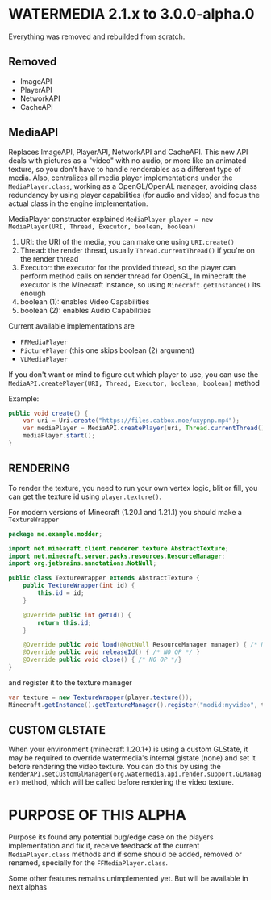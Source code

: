 # WATERMEDIA 2.1.x to 3.0.0-alpha.0
Everything was removed and rebuilded from scratch.

## Removed
- ImageAPI
- PlayerAPI
- NetworkAPI
- CacheAPI

## MediaAPI
Replaces ImageAPI, PlayerAPI, NetworkAPI and CacheAPI. This new API deals with pictures as a
"video" with no audio, or more like an animated texture, so you don't have to handle renderables as a different type of media.
Also, centralizes all media player implementations under the ``MediaPlayer.class``, working as a OpenGL/OpenAL
manager, avoiding class redundancy by using player capabilities (for audio and video) and focus the actual class
in the engine implementation.

MediaPlayer constructor explained
``MediaPlayer player = new MediaPlayer(URI, Thread, Executor, boolean, boolean)``
1. URI: the URI of the media, you can make one using ``URI.create()``
2. Thread: the render thread, usually ``Thread.currentThread()`` if you're on the render thread
3. Executor: the executor for the provided thread, so the player can perform method calls on render thread for OpenGL, In minecraft the executor is the Minecraft instance, so using ``Minecraft.getInstance()`` its enough
4. boolean (1): enables Video Capabilities
5. boolean (2): enables Audio Capabilities

Current available implementations are
- ``FFMediaPlayer``
- ``PicturePlayer`` (this one skips boolean (2) argument)
- ``VLMediaPlayer``

If you don't want or mind to figure out which player to use,
you can use the ``MediaAPI.createPlayer(URI, Thread, Executor, boolean, boolean)`` method 

Example:
```java
public void create() {
    var uri = Uri.create("https://files.catbox.moe/uxypnp.mp4");
    var mediaPlayer = MediaAPI.createPlayer(uri, Thread.currentThread(), Minecraft.getInstance(), true, true);
    mediaPlayer.start();    
}
```

## RENDERING
To render the texture, you need to run your own vertex logic,
blit or fill, you can get the texture id using ``player.texture()``.

For modern versions of Minecraft (1.20.1 and 1.21.1) you should make a ``TextureWrapper``
```java
package me.example.modder;

import net.minecraft.client.renderer.texture.AbstractTexture;
import net.minecraft.server.packs.resources.ResourceManager;
import org.jetbrains.annotations.NotNull;

public class TextureWrapper extends AbstractTexture {
    public TextureWrapper(int id) {
        this.id = id;
    }

    @Override public int getId() {
        return this.id;
    }

    @Override public void load(@NotNull ResourceManager manager) { /* NO OP */ }
    @Override public void releaseId() { /* NO OP */ }
    @Override public void close() { /* NO OP */}
}
```
and register it to the texture manager
```java
var texture = new TextureWrapper(player.texture());
Minecraft.getInstance().getTextureManager().register("modid:myvideo", texture);
```

## CUSTOM GLSTATE
When your environment (minecraft 1.20.1+) is using a custom GLState,
it may be required to override watermedia's internal glstate (none) and set it before rendering the video texture.
You can do this by using the ``RenderAPI.setCustomGlManager(org.watermedia.api.render.support.GLManager)`` method, which will be called before rendering the video texture.

# PURPOSE OF THIS ALPHA
Purpose its found any potential bug/edge case on the players implementation and fix it, receive feedback of the
current `MediaPlayer.class` methods and if some should be added, removed or renamed, specially for the `FFMediaPlayer.class`.

Some other features remains unimplemented yet. But will be available in next alphas
